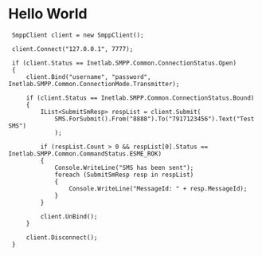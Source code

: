 Hello World
==============

     SmppClient client = new SmppClient();

     client.Connect("127.0.0.1", 7777);

     if (client.Status == Inetlab.SMPP.Common.ConnectionStatus.Open)
     {
         client.Bind("username", "password", Inetlab.SMPP.Common.ConnectionMode.Transmitter);

         if (client.Status == Inetlab.SMPP.Common.ConnectionStatus.Bound)
         {
             IList<SubmitSmResp> respList = client.Submit(
                 SMS.ForSubmit().From("8888").To("7917123456").Text("Test SMS")
                 );

             if (respList.Count > 0 && respList[0].Status == Inetlab.SMPP.Common.CommandStatus.ESME_ROK)
             {
                 Console.WriteLine("SMS has been sent");
                 foreach (SubmitSmResp resp in respList)
                 {
                     Console.WriteLine("MessageId: " + resp.MessageId);
                 }
             }

             client.UnBind();
         }

         client.Disconnect();
     }



